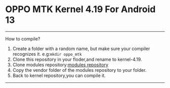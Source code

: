 # OPPO MTK Kernel 4.19 For Android 13  
***
How to compile?  
1. Create a folder with a random name, but make sure your compiler recognizes it. e.g:`mkdir oppo_mtk`  
2. Clone this repository in your floder,and rename to kernel-4.19.
3. Clone modules repository:[modules repository](https://github.com/oppo-source/android_kernel_modules_oppo_mtk_4.19)  
4. Copy the vendor folder of the modules repository to your folder.  
5. Back to kernel repository,you can compile it.
***